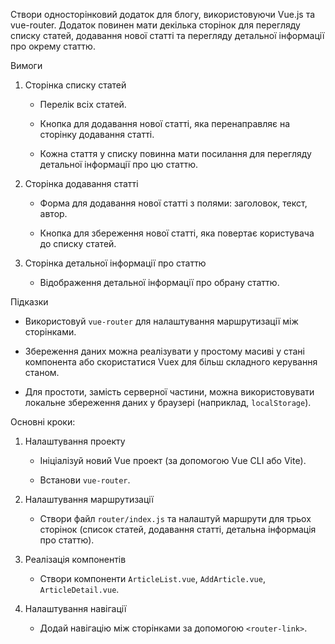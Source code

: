 Створи односторінковий додаток для блогу, використовуючи Vue.js та vue-router. Додаток повинен мати декілька сторінок для перегляду списку статей, додавання нової статті та перегляду детальної інформації про окрему статтю.

Вимоги

1. Сторінка списку статей

    - Перелік всіх статей.

    - Кнопка для додавання нової статті, яка перенаправляє на сторінку додавання статті.

    - Кожна стаття у списку повинна мати посилання для перегляду детальної інформації про цю статтю.

2. Сторінка додавання статті

    - Форма для додавання нової статті з полями: заголовок, текст, автор.

    - Кнопка для збереження нової статті, яка повертає користувача до списку статей.

3. Сторінка детальної інформації про статтю

    - Відображення детальної інформації про обрану статтю.

Підказки

- Використовуй `vue-router` для налаштування маршрутизації між сторінками.

- Збереження даних можна реалізувати у простому масиві у стані компонента або скористатися Vuex для більш складного керування станом.

- Для простоти, замість серверної частини, можна використовувати локальне збереження даних у браузері (наприклад, `localStorage`).

Основні кроки:

1. Налаштування проекту

    - Ініціалізуй новий Vue проект (за допомогою Vue CLI або Vite).

    - Встанови `vue-router`.

2. Налаштування маршрутизації

    - Створи файл `router/index.js` та налаштуй маршрути для трьох сторінок (список статей, додавання статті, детальна інформація про статтю).

3. Реалізація компонентів

    - Створи компоненти `ArticleList.vue`, `AddArticle.vue`, `ArticleDetail.vue`.

4. Налаштування навігації

    - Додай навігацію між сторінками за допомогою `<router-link>`.